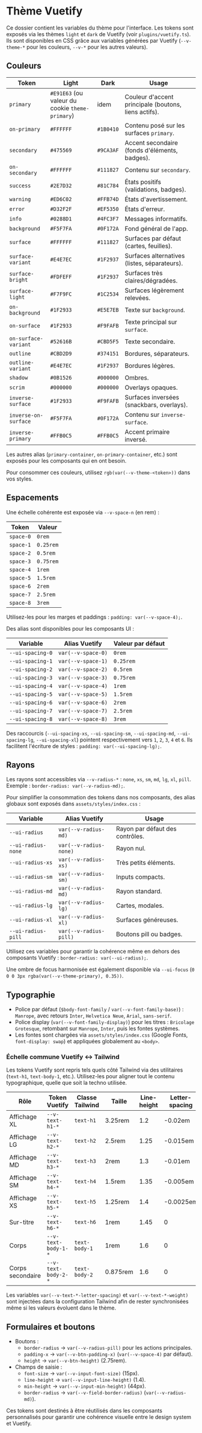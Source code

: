 # Thème Vuetify

Ce dossier contient les variables du thème pour l'interface. Les tokens sont exposés via les thèmes `light` et `dark` de Vuetify (voir `plugins/vuetify.ts`). Ils sont disponibles en CSS grâce aux variables générées par Vuetify (`--v-theme-*` pour les couleurs, `--v-*` pour les autres valeurs).

## Couleurs

| Token                | Light                                           | Dark      | Usage                                                |
| -------------------- | ----------------------------------------------- | --------- | ---------------------------------------------------- |
| `primary`            | `#E91E63` (ou valeur du cookie `theme-primary`) | idem      | Couleur d'accent principale (boutons, liens actifs). |
| `on-primary`         | `#FFFFFF`                                       | `#1B0410` | Contenu posé sur les surfaces `primary`.             |
| `secondary`          | `#475569`                                       | `#9CA3AF` | Accent secondaire (fonds d'éléments, badges).        |
| `on-secondary`       | `#FFFFFF`                                       | `#111827` | Contenu sur `secondary`.                             |
| `success`            | `#2E7D32`                                       | `#81C784` | États positifs (validations, badges).                |
| `warning`            | `#ED6C02`                                       | `#FFB74D` | États d'avertissement.                               |
| `error`              | `#D32F2F`                                       | `#EF5350` | États d'erreur.                                      |
| `info`               | `#0288D1`                                       | `#4FC3F7` | Messages informatifs.                                |
| `background`         | `#F5F7FA`                                       | `#0F172A` | Fond général de l'app.                               |
| `surface`            | `#FFFFFF`                                       | `#111827` | Surfaces par défaut (cartes, feuilles).              |
| `surface-variant`    | `#E4E7EC`                                       | `#1F2937` | Surfaces alternatives (listes, séparateurs).         |
| `surface-bright`     | `#FDFEFF`                                       | `#1F2937` | Surfaces très claires/dégradées.                     |
| `surface-light`      | `#F7F9FC`                                       | `#1C2534` | Surfaces légèrement relevées.                        |
| `on-background`      | `#1F2933`                                       | `#E5E7EB` | Texte sur `background`.                              |
| `on-surface`         | `#1F2933`                                       | `#F9FAFB` | Texte principal sur `surface`.                       |
| `on-surface-variant` | `#52616B`                                       | `#CBD5F5` | Texte secondaire.                                    |
| `outline`            | `#CBD2D9`                                       | `#374151` | Bordures, séparateurs.                               |
| `outline-variant`    | `#E4E7EC`                                       | `#1F2937` | Bordures légères.                                    |
| `shadow`             | `#0B1526`                                       | `#000000` | Ombres.                                              |
| `scrim`              | `#000000`                                       | `#000000` | Overlays opaques.                                    |
| `inverse-surface`    | `#1F2933`                                       | `#F9FAFB` | Surfaces inversées (snackbars, overlays).            |
| `inverse-on-surface` | `#F5F7FA`                                       | `#0F172A` | Contenu sur `inverse-surface`.                       |
| `inverse-primary`    | `#FFB0C5`                                       | `#FFB0C5` | Accent primaire inversé.                             |

Les autres alias (`primary-container`, `on-primary-container`, etc.) sont exposés pour les composants qui en ont besoin.

Pour consommer ces couleurs, utilisez `rgb(var(--v-theme-<token>))` dans vos styles.

## Espacements

Une échelle cohérente est exposée via `--v-space-n` (en rem) :

| Token     | Valeur    |
| --------- | --------- |
| `space-0` | `0rem`    |
| `space-1` | `0.25rem` |
| `space-2` | `0.5rem`  |
| `space-3` | `0.75rem` |
| `space-4` | `1rem`    |
| `space-5` | `1.5rem`  |
| `space-6` | `2rem`    |
| `space-7` | `2.5rem`  |
| `space-8` | `3rem`    |

Utilisez-les pour les marges et paddings : `padding: var(--v-space-4);`.

Des alias sont disponibles pour les composants UI :

| Variable         | Alias Vuetify      | Valeur par défaut |
| ---------------- | ------------------ | ----------------- |
| `--ui-spacing-0` | `var(--v-space-0)` | `0rem`            |
| `--ui-spacing-1` | `var(--v-space-1)` | `0.25rem`         |
| `--ui-spacing-2` | `var(--v-space-2)` | `0.5rem`          |
| `--ui-spacing-3` | `var(--v-space-3)` | `0.75rem`         |
| `--ui-spacing-4` | `var(--v-space-4)` | `1rem`            |
| `--ui-spacing-5` | `var(--v-space-5)` | `1.5rem`          |
| `--ui-spacing-6` | `var(--v-space-6)` | `2rem`            |
| `--ui-spacing-7` | `var(--v-space-7)` | `2.5rem`          |
| `--ui-spacing-8` | `var(--v-space-8)` | `3rem`            |

Des raccourcis (`--ui-spacing-xs`, `--ui-spacing-sm`, `--ui-spacing-md`, `--ui-spacing-lg`, `--ui-spacing-xl`) pointent respectivement vers `1`, `2`, `3`, `4` et `6`. Ils facilitent l'écriture de styles : `padding: var(--ui-spacing-lg);`.

## Rayons

Les rayons sont accessibles via `--v-radius-*` : `none`, `xs`, `sm`, `md`, `lg`, `xl`, `pill`. Exemple : `border-radius: var(--v-radius-md);`.

Pour simplifier la consommation des tokens dans nos composants, des alias globaux sont exposés dans `assets/styles/index.css` :

| Variable           | Alias Vuetify          | Usage                           |
| ------------------ | ---------------------- | ------------------------------- |
| `--ui-radius`      | `var(--v-radius-md)`   | Rayon par défaut des contrôles. |
| `--ui-radius-none` | `var(--v-radius-none)` | Rayon nul.                      |
| `--ui-radius-xs`   | `var(--v-radius-xs)`   | Très petits éléments.           |
| `--ui-radius-sm`   | `var(--v-radius-sm)`   | Inputs compacts.                |
| `--ui-radius-md`   | `var(--v-radius-md)`   | Rayon standard.                 |
| `--ui-radius-lg`   | `var(--v-radius-lg)`   | Cartes, modales.                |
| `--ui-radius-xl`   | `var(--v-radius-xl)`   | Surfaces généreuses.            |
| `--ui-radius-pill` | `var(--v-radius-pill)` | Boutons pill ou badges.         |

Utilisez ces variables pour garantir la cohérence même en dehors des composants Vuetify : `border-radius: var(--ui-radius);`.

Une ombre de focus harmonisée est également disponible via `--ui-focus` (`0 0 0 3px rgba(var(--v-theme-primary), 0.35))`.

## Typographie

- Police par défaut (`$body-font-family` / `var(--v-font-family-base)`) : `Manrope`, avec retours `Inter`, `Helvetica Neue`, `Arial`, `sans-serif`.
- Police display (`var(--v-font-family-display)`) pour les titres : `Bricolage Grotesque`, retombant sur `Manrope`, `Inter`, puis les fontes systèmes.
- Les fontes sont chargées via `assets/styles/index.css` (Google Fonts, `font-display: swap`) et appliquées globalement au `<body>`.

### Échelle commune Vuetify ↔ Tailwind

Les tokens Vuetify sont repris tels quels côté Tailwind via des utilitaires (`text-h1`, `text-body-1`, etc.). Utilisez-les pour aligner tout le contenu typographique, quelle que soit la techno utilisée.

| Rôle             | Token Vuetify       | Classe Tailwind | Taille   | Line-height | Letter-spacing | Poids |
| ---------------- | ------------------- | --------------- | -------- | ----------- | -------------- | ----- |
| Affichage XL     | `--v-text-h1-*`     | `text-h1`       | 3.25rem  | 1.2         | -0.02em        | 600   |
| Affichage LG     | `--v-text-h2-*`     | `text-h2`       | 2.5rem   | 1.25        | -0.015em       | 600   |
| Affichage MD     | `--v-text-h3-*`     | `text-h3`       | 2rem     | 1.3         | -0.01em        | 600   |
| Affichage SM     | `--v-text-h4-*`     | `text-h4`       | 1.5rem   | 1.35        | -0.005em       | 600   |
| Affichage XS     | `--v-text-h5-*`     | `text-h5`       | 1.25rem  | 1.4         | -0.0025em      | 600   |
| Sur-titre        | `--v-text-h6-*`     | `text-h6`       | 1rem     | 1.45        | 0              | 600   |
| Corps            | `--v-text-body-1-*` | `text-body-1`   | 1rem     | 1.6         | 0              | 400   |
| Corps secondaire | `--v-text-body-2-*` | `text-body-2`   | 0.875rem | 1.6         | 0              | 400   |

Les variables `var(--v-text-*-letter-spacing)` et `var(--v-text-*-weight)` sont injectées dans la configuration Tailwind afin de rester synchronisées même si les valeurs évoluent dans le thème.

## Formulaires et boutons

- Boutons :
  - `border-radius` → `var(--v-radius-pill)` pour les actions principales.
  - `padding-x` → `var(--v-btn-padding-x)` (`var(--v-space-4)` par défaut).
  - `height` → `var(--v-btn-height)` (2.75rem).
- Champs de saisie :
  - `font-size` → `var(--v-input-font-size)` (15px).
  - `line-height` → `var(--v-input-line-height)` (1.4).
  - `min-height` → `var(--v-input-min-height)` (44px).
  - `border-radius` → `var(--v-field-border-radius)` (`var(--v-radius-md)`).

Ces tokens sont destinés à être réutilisés dans les composants personnalisés pour garantir une cohérence visuelle entre le design system et Vuetify.
